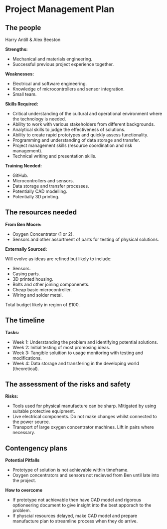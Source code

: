# Project Management Plan


## The people

Harry Antill & Alex Beeston

**Strengths:**
- Mechanical and materials engineering. 
- Successful previous project experience together.

**Weaknesses:**
- Electrical and software engineering.
- Knowledge of microcontrollers and sensor integration.
- Small team.

**Skills Required:**
- Critical understanding of the cultural and operational environment where the technology is needed.
- Ability to work with various stakeholders from different backgrounds.
- Analytical skills to judge the effectiveness of solutions.
- Ability to create rapid prototypes and quickly assess functionality. 
- Programming and understanding of data storage and transfer.
- Project management skills (resource coordination and risk management).
- Technical writing and presentation skills.

**Training Needed:**
- GitHub.
- Microcontrollers and sensors.
- Data storage and transfer processes.
- Potentially CAD modelling.
- Potentially 3D printing.

## The resources needed

**From Ben Moore:**
- Oxygen Concentrator (1 or 2).
- Sensors and other assortment of parts for testing of physical solutions.

**Externally Sourced:**

Will evolve as ideas are refined but likely to include:
- Sensors.
- Casing parts.
- 3D printed housing.
- Bolts and other joining componenets.
- Cheap basic microcontroller.
- Wiring and solder metal.

Total budget likely in region of £100. 

## The timeline

**Tasks:**
- Week 1: Understanding the problem and identifying potential solutions.
- Week 2: Initial testing of most promosing ideas.
- Week 3: Tangible soluition to usage monitoring with testing and modifications.
- Week 4: Data storage and transfering in the developing world (theoretical).

## The assessment of the risks and safety

**Risks:**
- Tools used for physical manufacture can be sharp. Mitigated by using suitable protective equipment.
- Live electrical components. Do not make changes whilst connected to the power source.
- Transport of large oxygen concentrator machines. Lift in pairs where necessary. 


## Contengency plans

**Potential Pitfalls**
- Prototype of solution is not achievable within timeframe. 
- Oxygen concentrators and sensors not recieved from Ben until late into the project. 

**How to overcome**
- If prototype not achievable then have CAD model and rigorous optioneering document to give insight into the best apporach to the problem.
- If physcial resources delayed, make CAD model and prepare manufacture plan to streamline process when they do arrive. 
